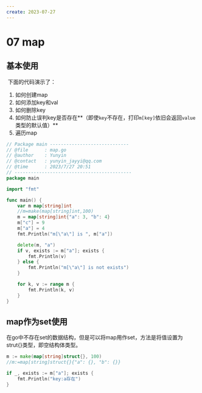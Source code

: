 ```yaml
---
create: 2023-07-27
---
```

# 07 map

## 基本使用

​	下面的代码演示了：

1. 如何创建map
2. 如何添加key和val
3. 如何删除key
4. 如何防止误判key是否存在**（即使`key`不存在，打印`m[key]`依旧会返回`value`类型的默认值）**
5. 遍历map

```go
// Package main -----------------------------
// @file      : map.go
// @author    : Yunyin
// @contact   : yunyin_jayyi@qq.com
// @time      : 2023/7/27 20:51
// -------------------------------------------
package main

import "fmt"

func main() {
	var m map[string]int
	//m=make(map[string]int,100)
	m = map[string]int{"a": 3, "b": 4}
	m["c"] = 9
	m["a"] = 4
	fmt.Println("m[\"a\"] is ", m["a"])

	delete(m, "a")
	if v, exists := m["a"]; exists {
		fmt.Println(v)
	} else {
		fmt.Println("m[\"a\"] is not exists")
	}

	for k, v := range m {
		fmt.Println(k, v)
	}
}

```

## map作为set使用

​	在go中不存在set的数据结构，但是可以将map用作set，方法是将值设置为strut{}类型，即空结构体类型。

```go
m := make(map[string]struct{}, 100)
//m:=map[string]struct{}{"a": {}, "b": {}}

if _, exists := m["a"]; exists {
    fmt.Println("key:a存在")
}
```

